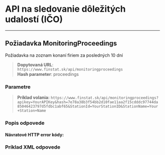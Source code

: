 # API na sledovanie dôležitých udalostí (IČO)

---
## Požiadavka MonitoringProceedings
Požiadavka na zoznam konaní firiem za posledných 10 dní 

> **Dopytovaná URL**: ```https://www.finstat.sk/api/monitoringproceedings```<br />
> **Hash parameter**: proceedings
### Parametre

[](../parts/parameters.md ':include')

> **Príklad volania:** ```https://www.finstat.sk/api/monitoringproceedings?apikey=YourAPIKey&hash=7e78a38b3f54bb2d10fae11aa2f15cdddc97744da85046423797d5fdbc1abf65&StationId=YourStationID&StationName=Your+Station+Name```

### Popis odpovede

#### Návratové HTTP error kódy:
[](../parts/httperrorcodes.md ':include')

### Príklad XML odpovede